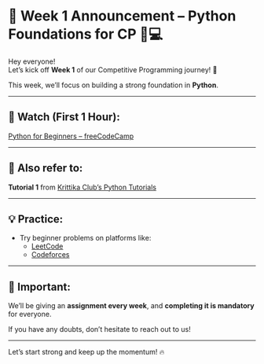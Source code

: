 # 📢 Week 1 Announcement – Python Foundations for CP 🐍💻

Hey everyone!  
Let’s kick off **Week 1** of our Competitive Programming journey! 🚀

This week, we’ll focus on building a strong foundation in **Python**.

---

## 🎥 Watch (First 1 Hour):
[Python for Beginners – freeCodeCamp](https://www.youtube.com/watch?v=rfscVS0vtbw&ab_channel=freeCodeCamp.org)

---

## 📘 Also refer to:
**Tutorial 1** from [Krittika Club’s Python Tutorials](https://github.com/krittikaiitb/tutorials?tab=readme-ov-file)

---

## 💡 Practice:
- Try beginner problems on platforms like:
  - [LeetCode](https://leetcode.com/problemset/all/)
  - [Codeforces](https://codeforces.com/problemset)

---

## 📝 Important:
We’ll be giving an **assignment every week**, and **completing it is mandatory** for everyone.

If you have any doubts, don’t hesitate to reach out to us!

---

Let’s start strong and keep up the momentum! 🔥
